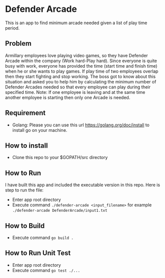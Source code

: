 # Defender Arcade
This is an app to find minimum arcade needed given a list of play time period.
## Problem
Armillary employees love playing video games, so they have Defender Arcade within the company (Work hard-Play hard). Since everyone is quite busy with work, everyone has provided the time (start time and finish time) when he or she wants to play games. If play time of two employees overlap then they start fighting and stop working. The boss got to know about this situation and asked you to help him by calculating the minimum number of Defender Arcades needed so that every employee can play during their specified time. 
Note: If one employee is leaving and at the same time another employee is starting then only one Arcade is needed.

## Requirement
- Golang: Please you can use this url https://golang.org/doc/install to install go on your machine.

## How to install
- Clone this repo to your $GOPATH/src directory

## How to Run
I have built this app and included the executable version in this repo. Here is step to run the file:

- Enter app root directory
- Execute command `./defender-arcade <input_filename>` for example `./defender-arcade DefenderArcade/input1.txt`

## How to Build
- Execute command `go build .`

## How to Run Unit Test
- Enter app root directory
- Execute command `go test ./...`

